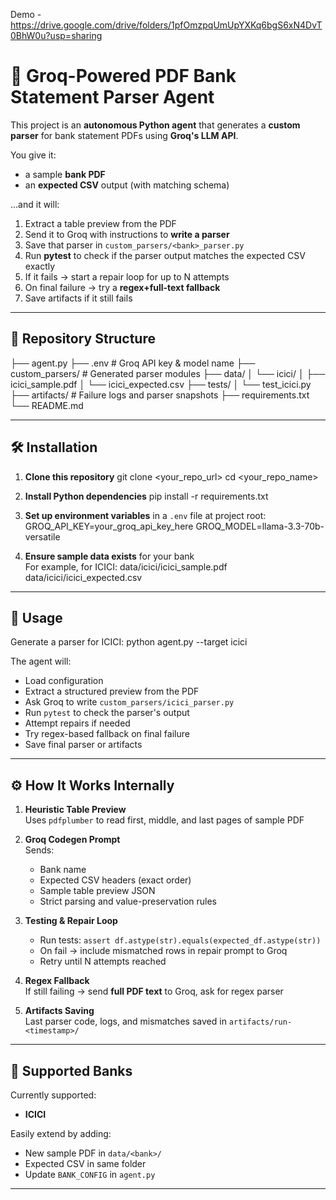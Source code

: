 Demo - https://drive.google.com/drive/folders/1pfOmzpqUmUpYXKq6bgS6xN4DvT0BhW0u?usp=sharing

# 🧠 Groq-Powered PDF Bank Statement Parser Agent

This project is an **autonomous Python agent** that generates a **custom parser** for bank statement PDFs using **Groq's LLM API**.

You give it:
- a sample **bank PDF**  
- an **expected CSV** output (with matching schema)  

…and it will:
1. Extract a table preview from the PDF
2. Send it to Groq with instructions to **write a parser**
3. Save that parser in `custom_parsers/<bank>_parser.py`
4. Run **pytest** to check if the parser output matches the expected CSV exactly
5. If it fails → start a repair loop for up to N attempts
6. On final failure → try a **regex+full-text fallback**
7. Save artifacts if it still fails

---

## 📂 Repository Structure

├── agent.py
├── .env # Groq API key & model name
├── custom_parsers/ # Generated parser modules
├── data/
│ └── icici/
│ ├── icici_sample.pdf
│ └── icici_expected.csv
├── tests/
│ └── test_icici.py
├── artifacts/ # Failure logs and parser snapshots
├── requirements.txt
└── README.md

---

## 🛠 Installation

1. **Clone this repository**
git clone <your_repo_url>
cd <your_repo_name>

2. **Install Python dependencies**
pip install -r requirements.txt

3. **Set up environment variables** in a `.env` file at project root:
GROQ_API_KEY=your_groq_api_key_here
GROQ_MODEL=llama-3.3-70b-versatile

4. **Ensure sample data exists** for your bank  
   For example, for ICICI:
data/icici/icici_sample.pdf
data/icici/icici_expected.csv

---

## 🚀 Usage

Generate a parser for ICICI:
python agent.py --target icici


The agent will:
- Load configuration
- Extract a structured preview from the PDF
- Ask Groq to write `custom_parsers/icici_parser.py`
- Run `pytest` to check the parser's output
- Attempt repairs if needed
- Try regex-based fallback on final failure
- Save final parser or artifacts

---

## ⚙ How It Works Internally

1. **Heuristic Table Preview**  
   Uses `pdfplumber` to read first, middle, and last pages of sample PDF

2. **Groq Codegen Prompt**  
   Sends:
   - Bank name
   - Expected CSV headers (exact order)
   - Sample table preview JSON
   - Strict parsing and value-preservation rules

3. **Testing & Repair Loop**  
   - Run tests: `assert df.astype(str).equals(expected_df.astype(str))`
   - On fail → include mismatched rows in repair prompt to Groq
   - Retry until N attempts reached

4. **Regex Fallback**  
   If still failing → send **full PDF text** to Groq, ask for regex parser

5. **Artifacts Saving**  
   Last parser code, logs, and mismatches saved in `artifacts/run-<timestamp>/`

---

## 🧮 Supported Banks

Currently supported:
- **ICICI**

Easily extend by adding:
- New sample PDF in `data/<bank>/`
- Expected CSV in same folder
- Update `BANK_CONFIG` in `agent.py`

---


